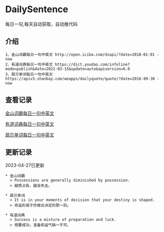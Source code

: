# DailySentence

每日一句,每天自动获取，自动推代码

## 介绍

```
1、金山词霸每日一句中英文 http://open.iciba.com/dsapi/?date=2018-01-01 - now
2、有道词典每日一句中英文 https://dict.youdao.com/infoline?mode=publish&date=2021-03-15&update=auto&apiversion=6.0
3、扇贝单词每日一句中英文 https://apiv3.shanbay.com/weapps/dailyquote/quote/?date=2016-09-30 - now
```

## 查看记录

[金山词霸每日一句中英文](./data/iciba/)

[有道词典每日一句中英文](./data/youdao/)

[扇贝单词每日一句中英文](./data/shanbay/)

## 更新记录
2023-04-27已更新 
```
* 金山词霸
  > Possessions are generally diminished by possession.
  > 越想占有，越会失去。

* 扇贝单词
  > It is in your moments of decision that your destiny is shaped.
  > 命运形成于你做出决定的那一刻。

* 有道词典
  > Success is a mixture of preparation and luck.
  > 想要成功，准备和运气缺一不可。

```

